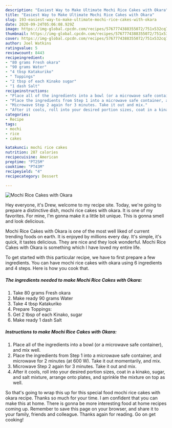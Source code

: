 ```yaml
---
description: "Easiest Way to Make Ultimate Mochi Rice Cakes with Okara"
title: "Easiest Way to Make Ultimate Mochi Rice Cakes with Okara"
slug: 193-easiest-way-to-make-ultimate-mochi-rice-cakes-with-okara
date: 2020-09-24T05:06:08.929Z
image: https://img-global.cpcdn.com/recipes/5767774388355072/751x532cq70/mochi-rice-cakes-with-okara-recipe-main-photo.jpg
thumbnail: https://img-global.cpcdn.com/recipes/5767774388355072/751x532cq70/mochi-rice-cakes-with-okara-recipe-main-photo.jpg
cover: https://img-global.cpcdn.com/recipes/5767774388355072/751x532cq70/mochi-rice-cakes-with-okara-recipe-main-photo.jpg
author: Joel Watkins
ratingvalue: 5
reviewcount: 8443
recipeingredient:
- "80 grams Fresh okara"
- "90 grams Water"
- "4 tbsp Katakuriko"
- " Toppings"
- "2 tbsp of each Kinako sugar"
- "1 dash Salt"
recipeinstructions:
- "Place all of the ingredients into a bowl (or a microwave safe container), and mix well."
- "Place the ingredients from Step 1 into a microwave safe container, and microwave for 2 minutes (at 600 W). Take it out momentarily, and mix."
- "Microwave Step 2 again for 3 minutes. Take it out and mix."
- "After it cools, roll into your desired portion sizes, coat in a kinako, sugar, and salt mixture, arrange onto plates, and sprinkle the mixture on top as well."
categories:
- Recipe
tags:
- mochi
- rice
- cakes

katakunci: mochi rice cakes 
nutrition: 287 calories
recipecuisine: American
preptime: "PT25M"
cooktime: "PT43M"
recipeyield: "4"
recipecategory: Dessert

---
```



![Mochi Rice Cakes with Okara](https://img-global.cpcdn.com/recipes/5767774388355072/751x532cq70/mochi-rice-cakes-with-okara-recipe-main-photo.jpg)

Hey everyone, it's Drew, welcome to my recipe site. Today, we're going to prepare a distinctive dish, mochi rice cakes with okara. It is one of my favorites. For mine, I'm gonna make it a little bit unique. This is gonna smell and look delicious.

Mochi Rice Cakes with Okara is one of the most well liked of current trending foods on earth. It is enjoyed by millions every day. It's simple, it's quick, it tastes delicious. They are nice and they look wonderful. Mochi Rice Cakes with Okara is something which I have loved my entire life.




To get started with this particular recipe, we have to first prepare a few ingredients. You can have mochi rice cakes with okara using 6 ingredients and 4 steps. Here is how you cook that.

<!--inarticleads1-->

##### The ingredients needed to make Mochi Rice Cakes with Okara:

1. Take 80 grams Fresh okara
1. Make ready 90 grams Water
1. Take 4 tbsp Katakuriko
1. Prepare  Toppings:
1. Get 2 tbsp of each Kinako, sugar
1. Make ready 1 dash Salt




<!--inarticleads2-->

##### Instructions to make Mochi Rice Cakes with Okara:

1. Place all of the ingredients into a bowl (or a microwave safe container), and mix well.
1. Place the ingredients from Step 1 into a microwave safe container, and microwave for 2 minutes (at 600 W). Take it out momentarily, and mix.
1. Microwave Step 2 again for 3 minutes. Take it out and mix.
1. After it cools, roll into your desired portion sizes, coat in a kinako, sugar, and salt mixture, arrange onto plates, and sprinkle the mixture on top as well.




So that's going to wrap this up for this special food mochi rice cakes with okara recipe. Thanks so much for your time. I am confident that you can make this at home. There is gonna be more interesting food at home recipes coming up. Remember to save this page on your browser, and share it to your family, friends and colleague. Thanks again for reading. Go on get cooking!
